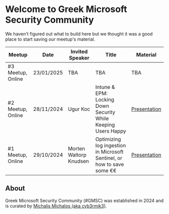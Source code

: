 # Welcome to Greek Microsoft Security Community

We haven't figured out what to build here but we thought it was a good place to start saving our meetup's material.

| Meetup  | Date | Invited Speaker | Title | Material |
| ------------- | ------------- | ------------- | ------------- | ------------- |
| #3 Meetup, Online  | 23/01/2025 | TBA | TBA | TBA |
| #2 Meetup, Online | 28/11/2024 | Ugur Koc | Intune & EPM: Locking Down Security While Keeping Users Happy | [Presentation](https://github.com/Greek-Microsoft-Security-Community/.github/blob/main/presentations/Greek-Microsoft-Security-Community-2nd-Meetup-with-Ugur-Koc.pdf) |
| #1 Meetup, Online | 29/10/2024 | Morten Waltorp Knudsen  | Optimizing log ingestion in Microsoft Sentinel, or how to save some €€  | [Presentation](https://github.com/Greek-Microsoft-Security-Community/.github/blob/main/presentations/Greek-Microsoft-Security-Community-1st-Meetup-with-Morten-Waltorp-Knudsen.pptx) |

## About

Greek Microsoft Security Community (#GMSC) was established in 2024 and is curated by [Michalis Michalos (aka cyb3rmik3)](https://www.michalos.net/).

